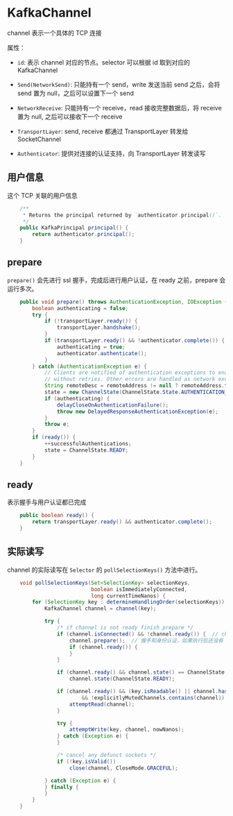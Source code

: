 # KafkaChannel

channel 表示一个具体的 TCP 连接

属性：

* `id`: 表示 channel 对应的节点。selector 可以根据 id 取到对应的 KafkaChannel

* `Send(NetworkSend)`: 只能持有一个 send，write 发送当前 send 之后，会将 send 置为 null，之后可以设置下一个 send
* `NetworkReceive`: 只能持有一个 receive，read 接收完整数据后，将 receive 置为 null, 之后可以接收下一个 receive

* `TransportLayer`: send, receive 都通过 TransportLayer 转发给 SocketChannel
* `Authenticator`: 提供对连接的认证支持，向 TransportLayer 转发读写

## 用户信息

这个 TCP 关联的用户信息

``` java
    /**
     * Returns the principal returned by `authenticator.principal()`.
     */
    public KafkaPrincipal principal() {
        return authenticator.principal();
    }
```

## prepare

`prepare()` 会先进行 ssl 握手，完成后进行用户认证，在 ready 之前，prepare 会运行多次。

``` java
    public void prepare() throws AuthenticationException, IOException {
        boolean authenticating = false;
        try {
            if (!transportLayer.ready()) {
                transportLayer.handshake();
            }
            if (transportLayer.ready() && !authenticator.complete()) {
                authenticating = true;
                authenticator.authenticate();
            }
        } catch (AuthenticationException e) {
            // Clients are notified of authentication exceptions to enable operations to be terminated
            // without retries. Other errors are handled as network exceptions in Selector.
            String remoteDesc = remoteAddress != null ? remoteAddress.toString() : null;
            state = new ChannelState(ChannelState.State.AUTHENTICATION_FAILED, e, remoteDesc);
            if (authenticating) {
                delayCloseOnAuthenticationFailure();
                throw new DelayedResponseAuthenticationException(e);
            }
            throw e;
        }
        if (ready()) {
            ++successfulAuthentications;
            state = ChannelState.READY;
        }
    }
```

## ready

表示握手与用户认证都已完成

``` java
    public boolean ready() {
        return transportLayer.ready() && authenticator.complete();
    }
```

## 实际读写

channel 的实际读写在 `Selector` 的 `pollSelectionKeys()` 方法中进行。

``` java
    void pollSelectionKeys(Set<SelectionKey> selectionKeys,
                           boolean isImmediatelyConnected,
                           long currentTimeNanos) {
        for (SelectionKey key : determineHandlingOrder(selectionKeys)) {
            KafkaChannel channel = channel(key);

            try {
                /* if channel is not ready finish prepare */
                if (channel.isConnected() && !channel.ready()) {  // channel 未准备好
                    channel.prepare();  // 握手和身份认证，如果执行后还没有 ready，等待下一次 poll 继续执行
                    if (channel.ready()) {
                    }
                }

                if (channel.ready() && channel.state() == ChannelState.NOT_CONNECTED)
                    channel.state(ChannelState.READY);

                if (channel.ready() && (key.isReadable() || channel.hasBytesBuffered()) && !hasCompletedReceive(channel)
                        && !explicitlyMutedChannels.contains(channel)) {
                    attemptRead(channel);
                }

                try {
                    attemptWrite(key, channel, nowNanos);
                } catch (Exception e) {
                }

                /* cancel any defunct sockets */
                if (!key.isValid())
                    close(channel, CloseMode.GRACEFUL);

            } catch (Exception e) {
            } finally {
            }
        }
    }
```

